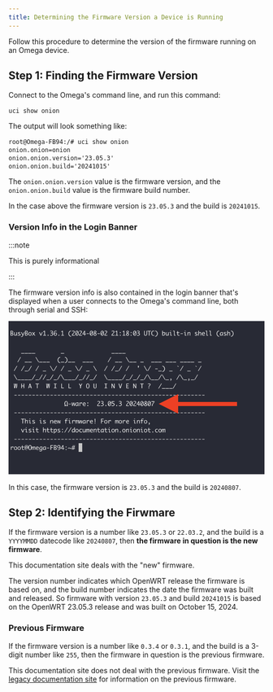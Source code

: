```yaml
---
title: Determining the Firmware Version a Device is Running
---
```


<!-- NOTE: Ok to keep OpenWRT release numbers hard-coded in this article -->

Follow this procedure to determine the version of the firmware running on an Omega device.

## Step 1: Finding the Firmware Version

Connect to the Omega's command line, and run this command:
```
uci show onion
```

The output will look something like:
```
root@Omega-FB94:/# uci show onion
onion.onion=onion
onion.onion.version='23.05.3'
onion.onion.build='20241015'
```

<!-- TODO: update above with OPENWRT_RELEASE variable and ONION_FW_BUILDDATE variable -->

The `onion.onion.version` value is the firmware version, and the `onion.onion.build` value is the firmware build number.

In the case above the firmware version is `23.05.3` and the build is `20241015`. <!-- TODO: update with OPENWRT_RELEASE variable and ONION_FW_BUILDDATE variable -->

### Version Info in the Login Banner 

:::note

This is purely informational 

:::

The firmware version info is also contained in the login banner that's displayed when a user connects to the Omega's command line, both through serial and SSH:

![firmware version info in login banner](./img/banner-fw-version-info.png)

In this case, the firmware version is `23.05.3` and the build is `20240807`. <!-- TODO: update with OPENWRT_RELEASE variable and ONION_FW_BUILDDATE variable -->

## Step 2: Identifying the Firwmare

<!-- NOTE: Ok to keep OpenWRT release numbers hard-coded in this paragraph -->

If the firmware version is a number like `23.05.3` or `22.03.2`, and the build is a `YYYYMMDD` datecode like `20240807`, then **the firmware in question is the new firmware**. 

This documentation site deals with the "new" firmware.

The version number indicates which OpenWRT release the firmware is based on, and the build number indicates the date the firmware was built and released. So firmware with version `23.05.3` and build `20241015` is based on the OpenWRT 23.05.3 release and was built on October 15, 2024. <!-- TODO: update above with OPENWRT_RELEASE, ONION_FW_BUILDDATE, and ONION_FW_BUILDDATE_TEXT variables -->

### Previous Firmware

If the firmware version is a number like `0.3.4` or `0.3.1`, and the build is a 3-digit number like `255`, then the firmware in question is the previous firmware. 

This documentation site does not deal with the previous firmware. Visit the [legacy documentation site](https://docs.onion.io/) for information on the previous firmware.
